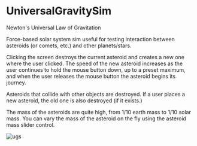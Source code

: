 # UniversalGravitySim
Newton's Universal Law of Gravitation

Force-based solar system sim useful for testing interaction between asteroids (or comets, etc.) and other planets/stars.

Clicking the screen destroys the current asteroid and creates a new one where the user clicked.  The speed of the new asteroid increases as the user continues to hold the mouse button down, up to a preset maximum, and when the user releases the mouse button the asteroid begins its journey.

Asteroids that collide with other objects are destroyed.  If a user places a new asteroid, the old one is also destroyed (if it exists.)

The mass of the asteroids are quite high, from 1/10 earth mass to 1/10 solar mass.  You can vary the mass of the asteroid on the fly using the asteroid mass slider control.

![ugs](https://user-images.githubusercontent.com/74695555/108801603-6c060000-7553-11eb-9874-a36d697c97cb.png)
